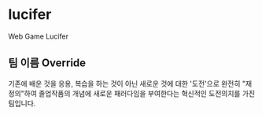 # lucifer
Web Game Lucifer

## 팀 이름 Override

기존에 배운 것을 응용, 복습을 하는 것이 아닌 새로운 것에 대한 '도전'으로 완전히 "재정의"하여 졸업작품의 개념에 새로운 패러다임을 부여한다는 혁신적인 도전의지를 가진 팀입니다.
